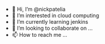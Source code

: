 - 👋 Hi, I’m @nickpatelia
- 👀 I’m interested in cloud computing  
- 🌱 I’m currently learning jenkins
- 💞️ I’m looking to collaborate on ...
- 📫 How to reach me ...

<!---
nickpatelia/nickpatelia is a ✨ special ✨ repository because its `README.md` (this file) appears on your GitHub profile.
You can click the Preview link to take a look at your changes.
--->
